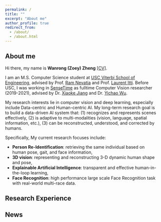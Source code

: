 ```yaml
---
permalink: /
title: ""
excerpt: "About me"
author_profile: true
redirect_from: 
  - /about/
  - /about.html
---
```


## About me
Hi there, my name is __Wanrong (Zoey) Zheng__ [\[CV\]](https://ZoeyZheng0.github.io/files/CV.pdf). 

I am an M.S. Computer Science student at [USC Viterbi School of Engineering](https://viterbischool.usc.edu/), advised by Prof. [Ram Nevatia](https://sites.usc.edu/iris-cvlab/professor-ram-nevatia/) and Prof. [Laurent Itti](http://ilab.usc.edu/itti/).
Before USC, I was working in [SenseTime](https://www.sensetime.com/en) as fulltime Computer Vision researcher (2019-2021), advised by Dr. [Xiaoke Jiang](https://scholar.google.com/citations?user=aDf9fpkAAAAJ&hl=en) and Dr. [Yichao Wu](https://scholar.google.com/citations?user=20Its9kAAAAJ&hl=en).

My research interests lie in computer vision and deep learning, especially include Data-centric and Human-centric AI. My long-term research goal is to build a data-driven AI system that: (1) recognizes and represents scenes effectively, (2) is adaptive to multi-modalities (vision, language, spatial information, etc.), (3) can be reconstructed, understood, and corrected by humans.

Specifically, My current research focuses include: 
- __Person Re-Identification__: retrieving the same individual based on human pose, gait, and face information,
- __3D vision__: representing and reconstructing 3-D dynamic human shape and pose, 
- __Explainable Artificial Intelligence__: transparent and effective human-in-the-loop learning, 
- __Face Recognition__: high performance large scale Face Recognition task with real-world multi-race data.

## Research Experience

## News